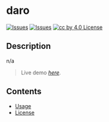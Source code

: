 # daro
[![Issues](https://img.shields.io/github/issues/Darolo13/run-buddy)](https://github.com/Darolo13/run-buddy/issues) 
[![Issues](https://img.shields.io/github/contributors/Darolo13/run-buddy)](https://github.com/Darolo13/run-buddy/graphs/authors)
[![cc by 4.0 License](https://img.shields.io/badge/license-cc%20by%204.0-orange)](https://creativecommons.org/licenses/by/4.0/)
## Description
n/a

> Live demo [_here_](n/a).
## Contents
* [Usage](#usage)
* [License](#license)


